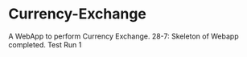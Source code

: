 # Currency-Exchange
A WebApp to perform Currency Exchange.
28-7: Skeleton of Webapp completed. Test Run 1
